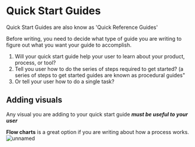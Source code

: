 # Quick Start Guides
Quick Start Guides are also know as 'Quick Reference Guides'

Before writing, you need to decide what type of guide you are writing to figure out what you want your guide to accomplish.

1. Will your quick start guide help your user to learn about your product, process, or tool?
2. Tell you user how to do the series of steps required to get started? (a series of steps to get started guides are known as procedural guides"
3. Or tell your user how to do a single task?

## Adding visuals
Any visual you are adding to your quick start guide ***must be useful to your user***

**Flow charts** is a great option if you are writing about how a process works.
![unnamed](https://user-images.githubusercontent.com/60129693/114691046-8ff5ee80-9d17-11eb-8a8e-f77f6caa8b7d.png)
